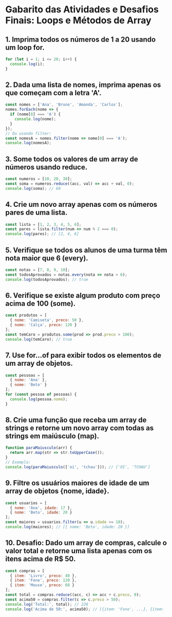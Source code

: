 # Gabarito das Atividades e Desafios Finais: Loops e Métodos de Array

## 1. Imprima todos os números de 1 a 20 usando um loop for.
```js
for (let i = 1; i <= 20; i++) {
  console.log(i);
}
```

## 2. Dada uma lista de nomes, imprima apenas os que começam com a letra 'A'.
```js
const nomes = ['Ana', 'Bruno', 'Amanda', 'Carlos'];
nomes.forEach(nome => {
  if (nome[0] === 'A') {
    console.log(nome);
  }
});
// Ou usando filter:
const nomesA = nomes.filter(nome => nome[0] === 'A');
console.log(nomesA);
```

## 3. Some todos os valores de um array de números usando reduce.
```js
const numeros = [10, 20, 30];
const soma = numeros.reduce((acc, val) => acc + val, 0);
console.log(soma); // 60
```

## 4. Crie um novo array apenas com os números pares de uma lista.
```js
const lista = [1, 2, 3, 4, 5, 6];
const pares = lista.filter(num => num % 2 === 0);
console.log(pares); // [2, 4, 6]
```

## 5. Verifique se todos os alunos de uma turma têm nota maior que 6 (every).
```js
const notas = [7, 8, 9, 10];
const todosAprovados = notas.every(nota => nota > 6);
console.log(todosAprovados); // true
```

## 6. Verifique se existe algum produto com preço acima de 100 (some).
```js
const produtos = [
  { nome: 'Camiseta', preco: 50 },
  { nome: 'Calça', preco: 120 }
];
const temCaro = produtos.some(prod => prod.preco > 100);
console.log(temCaro); // true
```

## 7. Use for...of para exibir todos os elementos de um array de objetos.
```js
const pessoas = [
  { nome: 'Ana' },
  { nome: 'Beto' }
];
for (const pessoa of pessoas) {
  console.log(pessoa.nome);
}
```

## 8. Crie uma função que receba um array de strings e retorne um novo array com todas as strings em maiúsculo (map).
```js
function paraMaiusculo(arr) {
  return arr.map(str => str.toUpperCase());
}
// Exemplo:
console.log(paraMaiusculo(['oi', 'tchau'])); // ['OI', 'TCHAU']
```

## 9. Filtre os usuários maiores de idade de um array de objetos {nome, idade}.
```js
const usuarios = [
  { nome: 'Ana', idade: 17 },
  { nome: 'Beto', idade: 20 }
];
const maiores = usuarios.filter(u => u.idade >= 18);
console.log(maiores); // [{ nome: 'Beto', idade: 20 }]
```

## 10. Desafio: Dado um array de compras, calcule o valor total e retorne uma lista apenas com os itens acima de R$ 50.
```js
const compras = [
  { item: 'Livro', preco: 40 },
  { item: 'Fone', preco: 120 },
  { item: 'Mouse', preco: 60 }
];
const total = compras.reduce((acc, c) => acc + c.preco, 0);
const acima50 = compras.filter(c => c.preco > 50);
console.log('Total:', total); // 220
console.log('Acima de 50:', acima50); // [{item: 'Fone', ...}, {item: 'Mouse', ...}]
``` 